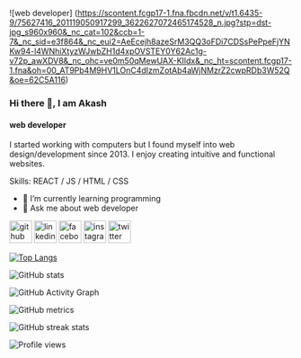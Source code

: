 ![web developer] (https://scontent.fcgp17-1.fna.fbcdn.net/v/t1.6435-9/75627416_201119050917299_3622627072465174528_n.jpg?stp=dst-jpg_s960x960&_nc_cat=102&ccb=1-7&_nc_sid=e3f864&_nc_eui2=AeEcejh8azeSrM3QQ3oFDi7CDSsPePpeFjYNKw94-l4WNhiXtyzWJwbZH1d4xpOVSTEY0Y62Ac1g-v72p_awXDV8&_nc_ohc=ve0m50qMewUAX-KIldx&_nc_ht=scontent.fcgp17-1.fna&oh=00_AT9Pb4M9HV1LOnC4dIzmZotAb4aWjNMzrZ2cwpRDb3W52Q&oe=62C5A116)

### Hi there 👋, I am Akash
#### web developer

 I started working with computers but I found myself into web design/development since 2013. I enjoy creating  intuitive and functional websites.

Skills:  REACT / JS / HTML / CSS

- 🌱 I’m currently learning programming  
- 💬 Ask me about web developer 


[<img src='https://cdn.jsdelivr.net/npm/simple-icons@3.0.1/icons/github.svg' alt='github' height='40'>](https://github.com/akaash24)  [<img src='https://cdn.jsdelivr.net/npm/simple-icons@3.0.1/icons/linkedin.svg' alt='linkedin' height='40'>](https://www.linkedin.com/in/md-akash-khan-a70698163//)  [<img src='https://cdn.jsdelivr.net/npm/simple-icons@3.0.1/icons/facebook.svg' alt='facebook' height='40'>](https://www.facebook.com/akaash24)  [<img src='https://cdn.jsdelivr.net/npm/simple-icons@3.0.1/icons/instagram.svg' alt='instagram' height='40'>](https://www.instagram.com/k_akaash42/)  [<img src='https://cdn.jsdelivr.net/npm/simple-icons@3.0.1/icons/twitter.svg' alt='twitter' height='40'>](https://twitter.com/akaash_52)  

[![Top Langs](https://github-readme-stats.vercel.app/api/top-langs/?username=akaash24)](https://github.com/anuraghazra/github-readme-stats)

![GitHub stats](https://github-readme-stats.vercel.app/api?username=akaash24&show_icons=true)  

![GitHub Activity Graph](https://activity-graph.herokuapp.com/graph?username=akaash24)  

![GitHub metrics](https://metrics.lecoq.io/akaash24)  

![GitHub streak stats](https://github-readme-streak-stats.herokuapp.com/?user=akaash24)  

![Profile views](https://gpvc.arturio.dev/akaash24)  
